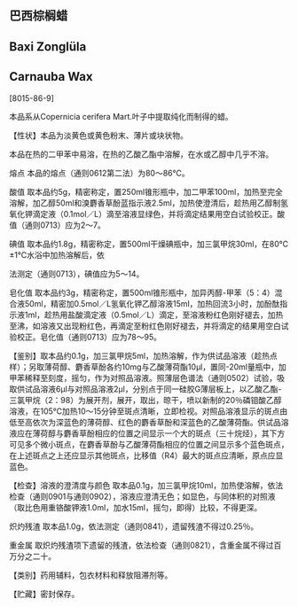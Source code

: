 ## 巴西棕榈蜡

## Baxi Zonglüla

## Carnauba Wax

[8015-86-9]

本品系从Copernicia cerifera Mart.叶子中提取纯化而制得的蜡。

【性状】本品为淡黄色或黄色粉末、薄片或块状物。

本品在热的二甲苯中易溶，在热的乙酸乙酯中溶解，在水或乙醇中几乎不溶。

熔点 本品的熔点（通则0612第二法）为80～86℃。

酸值 取本品约5g，精密称定，置250ml锥形瓶中，加二甲苯100ml，加热至完全溶解，加乙醇50ml和溴麝香草酚蓝指示液2.5ml，加热使澄清后，趁热用乙醇制氢氧化钾滴定液（0.1mol／L）滴至溶液显绿色，并将滴定结果用空白试验校正。酸值（通则0713）应为2～7。

碘值 取本品约1.8g，精密称定，置500ml干燥碘瓶中，加三氯甲烷30ml，在80℃±1℃水浴中加热溶解后，依

法测定（通则0713），碘值应为5～14。

皂化值 取本品约3g，精密称定，置500ml锥形瓶中，加异丙醇-甲苯（5：4）混合液50ml，精密加0.5mol／L氢氧化钾乙醇溶液15ml，加热回流3小时，加酚酞指示液1ml，趁热用盐酸滴定液（0.5mol／L）滴定，至溶液粉红色刚好褪去，加热至沸，如溶液又出现粉红色，再滴定至粉红色刚好褪去，并将滴定的结果用空白试验校正。皂化值（通则0713）应为78～95。

【鉴别】取本品约0.1g，加三氯甲烷5ml，加热溶解，作为供试品溶液（趁热点样）；另取薄荷醇、麝香草酚各约10mg与乙酸薄荷酯10μl，置同-20ml量瓶中，加甲苯稀释至刻度，摇匀，作为对照品溶液。照薄层色谱法（通则0502）试验，吸取供试品溶液6μl与对照品溶液2μl，分别点于同一硅胶G薄层板上，以乙酸乙酯-三氯甲烷（2：98）为展开剂，展开，取出，晾干，喷以新制的20％磷钼酸乙醇溶液，在105℃加热10～15分钟至斑点清晰，立即检视。对照品溶液显示的斑点由低至高依次为深蓝色的薄荷醇、红色的麝香草酚和深蓝色的乙酸薄荷酯。供试品溶液应在薄荷醇与麝香草酚相应的位置之间显示一个大的斑点（三十烷烃），其下方可见多个微小斑点，在麝香草酚与乙酸薄荷酯相应的位置之间显示多个蓝色斑点，在上述斑点之上还应显示其他斑点，比移值（R4）最大的斑点应清晰，原点应显蓝色。

【检查】溶液的澄清度与颜色 取本品0.1g，加三氯甲烷10ml，加热使溶解，依法检查（通则0901与通则0902），溶液应澄清无色；如显色，与同体积的对照液（取比色用重铬酸钾液1.0ml，加水15ml，摇匀，即得）比较，不得更深。

炽灼残渣 取本品1.0g，依法测定（通则0841），遗留残渣不得过0.25％。

重金属 取炽灼残渣项下遗留的残渣，依法检查（通则0821），含重金属不得过百万分之二十。

【类别】药用辅料，包衣材料和释放阻滞剂等。

【贮藏】密封保存。